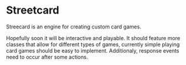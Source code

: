 # Streetcard #
Streecard is an engine for creating custom card games.

Hopefully soon it will be interactive and playable. It should feature more classes that allow for different types of games, currently simple playing card games should be easy to implement. Additionaly, response events need to occur after some actions.

